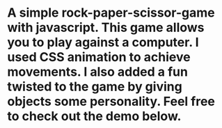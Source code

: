 # A simple rock-paper-scissor-game with javascript. This game allows you to play against a computer. I used CSS animation to achieve movements. I also added a fun twisted to the game by giving objects some personality. Feel free to check out the demo below.  
